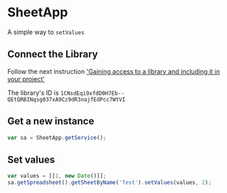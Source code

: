 # SheetApp
A simple way to `setValues`

## Connect the Library
Follow the next instruction ['Gaining access to a library and including it in your project'](https://developers.google.com/apps-script/guide_libraries#gaining-access-to-a-library-and-including-it-in-your-project)

The library's ID is `1CNsdEqi9xfdD0H7Eb--QEtQRBINqsg037xA9Cz9dR3najfEdPcc7WtVI`

## Get a new instance
```js
var sa = SheetApp.getService();
```

## Set values
```js
var values = [[1, new Date()]];
sa.getSpreadsheet().getSheetByName('Test').setValues(values, 2);
```
